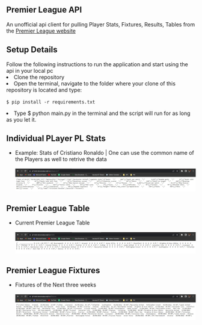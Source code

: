 <H2>Premier League API </H2>
An unofficial api client for pulling Player Stats, Fixtures, Results, Tables from the <a href="https://www.premierleague.com/">Premier League website</a> 
<h2>Setup Details</h2>
Follow the following instructions to run the application and start using the api in your local pc
<li>Clone the repository</li>
<li>Open the terminal, navigate to the folder where your clone of this repository is located and type:
  
  `$ pip install -r requirements.txt` </li>

<li> Type $ python main.py in the terminal and the script will run for as long as you let it. </li>



<H2>Individual PLayer PL Stats</H2> 
<ul>
  <li>Example: Stats of Cristiano Ronaldo | One can use the common name of the Players as well to retrive the data</li>
  <br> <img src="Premier League API/players_stats.jpg"><br>
</ul>
 <H2>Premier League Table</H2> 
<ul>
  <li>Current Premier League Table</li>
  <br> <img src="Premier League API/table.jpg"><br>
 </ul>
 <H2>Premier League Fixtures</H2> 
<ul>
  <li>Fixtures of the Next three weeks</li>
  <br> <img src="Premier League API/fixtures.jpg"> <br>
 </ul>
